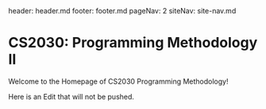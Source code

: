 <frontmatter>
  header: header.md
  footer: footer.md
  pageNav: 2
  siteNav: site-nav.md
</frontmatter>

<br>

# CS2030: Programming Methodology II

Welcome to the Homepage of CS2030 Programming Methodology! 

Here is an Edit that will not be pushed. 
